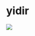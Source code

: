 # yidir
<img src="https://github-readme-stats.vercel.app/api?username=yidirm&show_icons=true&hide_border=true&theme=radical"/>
